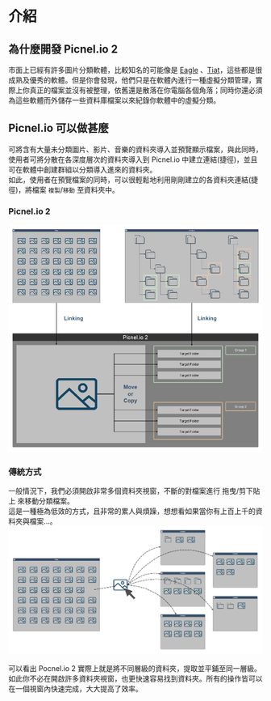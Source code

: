 # 介紹

## 為什麼開發 Picnel.io 2
市面上已經有許多圖片分類軟體，比較知名的可能像是 [Eagle](https://tw.eagle.cool) 、[Tiat](https://tiat.app)，這些都是很成熟及優秀的軟體。但是你會發現，他們只是在軟體內進行一種虛擬分類管理，實際上你真正的檔案並沒有被整理，依舊還是散落在你電腦各個角落；同時你還必須為這些軟體而外儲存一些資料庫檔案以來紀錄你軟體中的虛擬分類。

## Picnel.io 可以做甚麼
可將含有大量未分類圖片、影片、音樂的資料夾導入並預覽顯示檔案，與此同時，使用者可將分散在各深度層次的資料夾導入到 Picnel.io 中建立連結(捷徑)，並且可在軟體中創建群組以分類導入進來的資料夾。  
如此，使用者在預覽檔案的同時，可以很輕鬆地利用剛剛建立的各資料夾連結(捷徑)，將檔案 `複製`/`移動` 至資料夾中。

### Picnel.io 2
![img](../../assets/pic2-intro.png)

### 傳統方式
一般情況下，我們必須開啟非常多個資料夾視窗，不斷的對檔案進行 拖曳/剪下貼上 來移動分類檔案。  
這是一種極為低效的方式，且非常的累人與煩躁，想想看如果當你有上百上千的資料夾與檔案...。
![img](../../assets/traditional.png)

可以看出 Pocnel.io 2 實際上就是將不同層級的資料夾，提取並平鋪至同一層級。如此你不必在開啟許多資料夾視窗，也更快速容易找到資料夾。所有的操作皆可以在一個視窗內快速完成，大大提高了效率。